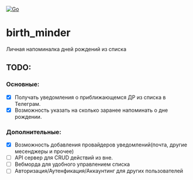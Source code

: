 [![Go](https://github.com/stanislavqq/birth_minder/actions/workflows/go.yml/badge.svg)](https://github.com/stanislavqq/birth_minder/actions/workflows/go.yml)

# birth_minder

Личная напоминалка дней рождений из списка

## TODO:
### Основные:
- [x] Получать уведомления о приближающемся ДР из списка в Телеграм.
- [x] Возможность указать на сколько заранее напоминать о дне рождении.

### Дополнительные:
- [x] Возможность добавления провайдеров уведомлений(почта, другие месенджеры и прочее) 
- [ ] API сервер для CRUD действий из вне.
- [ ] Вебморда для удобного управлением списка
- [ ] Авторизация/Аутенфикация/Аккаунтинг для других пользователей 